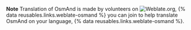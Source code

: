 **Note**
Translation of OsmAnd is made by volunteers on ![Weblate.org](https://weblate.org), {% data reusables.links.weblate-osmand %} you can join to help translate OsmAnd on your language, {% data reusables.links.weblate-osmand %}. 